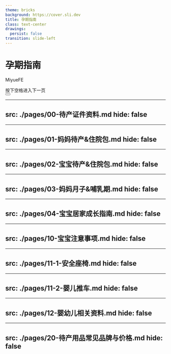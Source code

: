 ```yaml
---
theme: bricks
background: https://cover.sli.dev
title: 孕期指南
class: text-center
drawings:
  persist: false
transition: slide-left
---
```


# 孕期指南

MiyueFE

<div @click="$slidev.nav.next" class="mt-12 py-1" hover:bg="white op-10">
  按下空格进入下一页 <carbon:arrow-right />
</div>

<div class="abs-br m-6 text-xl">
  <button @click="$slidev.nav.openInEditor()" title="Open in Editor" class="slidev-icon-btn">
    <carbon:edit />
  </button>
  <a href="https://github.com/miyuesc/MomAndBabyForChina" target="_blank" class="slidev-icon-btn">
    <carbon:logo-github />
  </a>
</div>

---
src: ./pages/00-待产证件资料.md
hide: false
---

---
src: ./pages/01-妈妈待产&住院包.md
hide: false
---


---
src: ./pages/02-宝宝待产&住院包.md
hide: false
---


---
src: ./pages/03-妈妈月子&哺乳期.md
hide: false
---


---
src: ./pages/04-宝宝居家成长指南.md
hide: false
---


---
src: ./pages/10-宝宝注意事项.md
hide: false
---

---
src: ./pages/11-1-安全座椅.md
hide: false
---

---
src: ./pages/11-2-婴儿推车.md
hide: false
---

---
src: ./pages/12-婴幼儿相关资料.md
hide: false
---

---
src: ./pages/20-待产用品常见品牌与价格.md
hide: false
---
